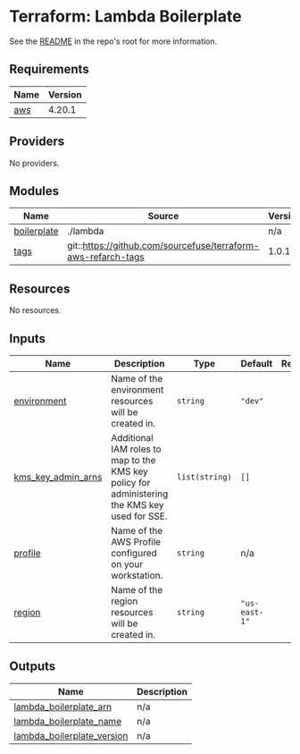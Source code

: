 # Terraform: Lambda Boilerplate

See the [README](../../README.md) in the repo's root for more information.  

<!-- BEGINNING OF PRE-COMMIT-TERRAFORM DOCS HOOK -->
## Requirements

| Name | Version |
|------|---------|
| <a name="requirement_aws"></a> [aws](#requirement\_aws) | 4.20.1 |

## Providers

No providers.

## Modules

| Name | Source | Version |
|------|--------|---------|
| <a name="module_boilerplate"></a> [boilerplate](#module\_boilerplate) | ./lambda | n/a |
| <a name="module_tags"></a> [tags](#module\_tags) | git::https://github.com/sourcefuse/terraform-aws-refarch-tags | 1.0.1 |

## Resources

No resources.

## Inputs

| Name | Description | Type | Default | Required |
|------|-------------|------|---------|:--------:|
| <a name="input_environment"></a> [environment](#input\_environment) | Name of the environment resources will be created in. | `string` | `"dev"` | no |
| <a name="input_kms_key_admin_arns"></a> [kms\_key\_admin\_arns](#input\_kms\_key\_admin\_arns) | Additional IAM roles to map to the KMS key policy for administering the KMS key used for SSE. | `list(string)` | `[]` | no |
| <a name="input_profile"></a> [profile](#input\_profile) | Name of the AWS Profile configured on your workstation. | `string` | n/a | yes |
| <a name="input_region"></a> [region](#input\_region) | Name of the region resources will be created in. | `string` | `"us-east-1"` | no |

## Outputs

| Name | Description |
|------|-------------|
| <a name="output_lambda_boilerplate_arn"></a> [lambda\_boilerplate\_arn](#output\_lambda\_boilerplate\_arn) | n/a |
| <a name="output_lambda_boilerplate_name"></a> [lambda\_boilerplate\_name](#output\_lambda\_boilerplate\_name) | n/a |
| <a name="output_lambda_boilerplate_version"></a> [lambda\_boilerplate\_version](#output\_lambda\_boilerplate\_version) | n/a |
<!-- END OF PRE-COMMIT-TERRAFORM DOCS HOOK -->
